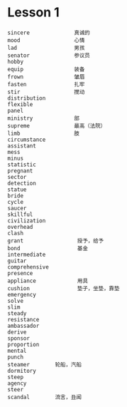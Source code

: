 # Lesson 1
	sincere              真诚的
	mood                 心情
	lad                  男孩
	senator              参议员
	hobby
	equip                装备
	frown                皱眉
	fasten               扎牢
	stir                 搅动
	distribution
	flexible
	panel
	ministry             部
	supreme              最高（法院）
	limb                 肢
	circumstance
	assistant
	mess
	minus
	statistic
	pregnant
	sector
	detection
	statue
	bride
	cycle
	saucer
	skillful
	civilization
	overhead
	clash
	grant                 授予，给予
	bond                  基金
	intermediate          
	guitar
	comprehensive
	presence
	appliance             用具
	cushion               垫子，坐垫，靠垫
	emergency
	solve
	slim
	steady
	resistance
	ambassador
	derive
	sponsor
	proportion
	mental
	punch
	steamer        轮船，汽船
	dormitory
	steep
	agency
	steer
	scandal        流言，丑闻
	
	
	